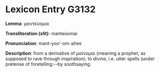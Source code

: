 # Lexicon Entry G3132

**Lemma**: μαντεύομαι

**Transliteration (xlit)**: manteúomai

**Pronunciation**: mant-yoo'-om-ahee

**Description**:
from a derivative of μαίνομαι (meaning a prophet, as supposed to rave through inspiration); to divine, i.e. utter spells (under pretense of foretelling:--by soothsaying.
